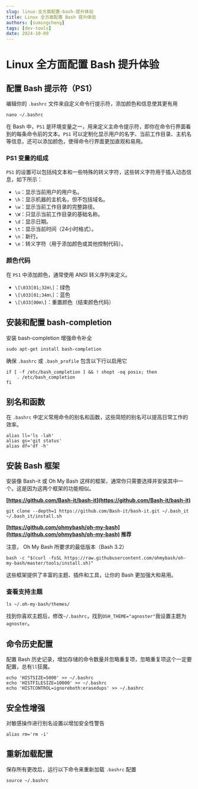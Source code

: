 ```yaml
---
slug: linux-全方面配置-bash-提升体验
title: Linux 全方面配置 Bash 提升体验
authors: [sumingcheng]
tags: [dev-tools]
date: 2024-10-09
---
```


# Linux 全方面配置 Bash 提升体验



 

## 配置 Bash 提示符（PS1）  

编辑你的 `.bashrc` 文件来自定义命令行提示符，添加颜色和信息使其更有用

```
nano ~/.bashrc
```

在 Bash 中，`PS1` 是环境变量之一，用来定义主命令提示符，即你在命令行界面看到的每条命令前的文本。`PS1` 可以定制化显示用户的名字、当前工作目录、主机名等信息，还可以添加颜色，使得命令行界面更加直观和易用。

### PS1 变量的组成  

`PS1` 的设置可以包括纯文本和一些特殊的转义字符，这些转义字符用于插入动态信息，如下所示：

* `\u`：显示当前用户的用户名。
* `\h`：显示机器的主机名，但不包括域名。
* `\w`：显示当前工作目录的完整路径。
* `\W`：只显示当前工作目录的基础名称。
* `\d`：显示日期。
* `\t`：显示当前时间（24小时格式）。
* `\n`：新行。
* `\e`：转义字符（用于添加颜色或其他控制代码）。

### 颜色代码  

在 `PS1` 中添加颜色，通常使用 ANSI 转义序列来定义。

* `\[\033[01;32m\]`：绿色
* `\[\033[01;34m\]`：蓝色
* `\[\033[00m\]`：重置颜色（结束颜色代码）

## 安装和配置 bash-completion  

安装 bash-completion 增强命令补全

```
sudo apt-get install bash-completion
```

确保 `.bashrc` 或 `.bash_profile` 包含以下行以启用它

```
if [ -f /etc/bash_completion ] && ! shopt -oq posix; then
    . /etc/bash_completion
fi
```
## 别名和函数  

在 `.bashrc` 中定义常用命令的别名和函数，这些简短的别名可以提高日常工作的效率。

```
alias ll='ls -lah'
alias gs='git status'
alias df='df -h'
```
## 安装 Bash 框架  

安装像 Bash-it 或 Oh My Bash 这样的框架，通常你只需要选择并安装其中一个。这是因为这两个框架的功能相似。

**[https://github.com/Bash-it/bash-it](https://github.com/Bash-it/bash-it)**

```
git clone --depth=1 https://github.com/Bash-it/bash-it.git ~/.bash_it
~/.bash_it/install.sh
```

**[https://github.com/ohmybash/oh-my-bash](https://github.com/ohmybash/oh-my-bash) 推荐**

注意， Oh My Bash 所要求的最低版本（Bash 3.2）

```
bash -c "$(curl -fsSL https://raw.githubusercontent.com/ohmybash/oh-my-bash/master/tools/install.sh)"
```

这些框架提供了丰富的主题、插件和工具，让你的 Bash 更加强大和易用。

### 查看支持主题  
```
ls ~/.oh-my-bash/themes/
```

找到你喜欢主题后，修改`~/.bashrc`，找到`OSH_THEME="agnoster"`我设置主题为`agnoster`。

## 命令历史配置  

配置 Bash 历史记录，增加存储的命令数量并忽略重复项，忽略重复项这个一定要配置，总有`ll`狂魔。

```
echo 'HISTSIZE=5000' >> ~/.bashrc
echo 'HISTFILESIZE=10000' >> ~/.bashrc
echo 'HISTCONTROL=ignoreboth:erasedups' >> ~/.bashrc
```
## 安全性增强  

对敏感操作进行别名设置以增加安全性警告

```
alias rm='rm -i'
```
## 重新加载配置  

保存所有更改后，运行以下命令来重新加载 `.bashrc` 配置

```
source ~/.bashrc
```